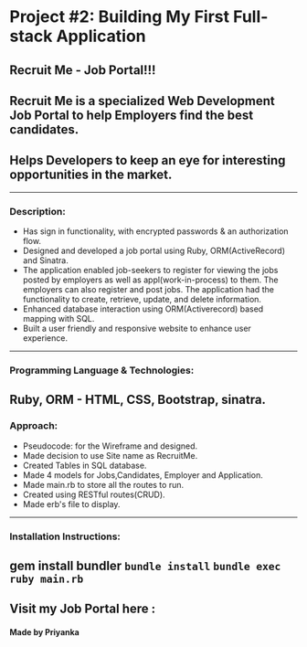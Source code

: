 # Project #2: Building My First Full-stack Application

## Recruit Me - Job Portal!!!

## Recruit Me is a specialized Web Development Job Portal to help Employers find the best candidates. 

## Helps Developers to keep an eye for interesting opportunities in the market.

---
### Description:

* Has sign in functionality, with encrypted passwords & an authorization flow.
* Designed and developed a job portal using Ruby, ORM(ActiveRecord) and Sinatra.
* The application enabled job-seekers to register for viewing the jobs posted by employers as well as appl(work-in-process) to them. The employers can also register and post jobs. The application had the functionality to create, retrieve, update, and delete information. 
* Enhanced database interaction using ORM(Activerecord) based mapping with SQL.
* Built a user friendly and responsive website to enhance user experience.
---
### Programming Language & Technologies:

Ruby, ORM - HTML, CSS, Bootstrap, sinatra.
---
### Approach:

* Pseudocode: for the Wireframe and designed.
* Made decision to use Site name as RecruitMe.
* Created Tables in SQL database.
* Made 4 models for Jobs,Candidates, Employer and Application.
* Made main.rb to store all the routes to run.
* Created using RESTful routes(CRUD).
* Made erb's file to display.
---
### Installation Instructions:

gem install bundler
```bundle install```
```bundle exec ruby main.rb```
---

## Visit my Job Portal here :

#### Made by Priyanka
